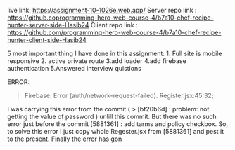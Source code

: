 
 live link: https://assignment-10-1026e.web.app/
 Server repo link : https://github.coprogramming-hero-web-course-4/b7a10-chef-recipe-hunter-server-side-Hasib24
 Client repo link : https://github.com/programming-hero-web-course-4/b7a10-chef-recipe-hunter-client-side-Hasib24
    
 


5 most important thing I have done in this assignment:
    1. Full site is mobile responsive
    2. active private route
    3.add loader
    4.add firebase authentication
    5.Answered interview quistions


ERROR:
>Firebase: Error (auth/network-request-failed).      Register.jsx:45:32;

I was carrying this error from the commit ( > [bf20b6d] : problem: not getting the value of password )
unlill this commit. But there was no such error just before the commit [5881361] : add tarms and policy checkbox.
So, to solve this error I just copy whole Regester.jsx from [5881361] and pest it to the present.
Finally the error has gon